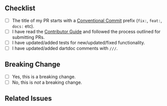 ## Checklist

<!-- Before you create this PR confirm that it meets all requirements listed below by checking the
relevant checkboxes (`[x]`). This will ensure a smooth and quick review process. -->

- [ ] The title of my PR starts with a [Conventional Commit] prefix (`fix:`, `feat:`, `docs:` etc).
- [ ] I have read the [Contributor Guide] and followed the process outlined for submitting PRs.
- [ ] I have updated/added tests for new/updated/fixed functionality.
- [ ] I have updated/added dartdoc comments with `///`.

## Breaking Change

<!-- Does your PR require users to manually update their apps to accommodate your change?

If the PR is a breaking change this should be indicated with suffix "!"  (for example, `feat!:`, `fix!:`). See [Conventional Commit] for details.
-->

- [ ] Yes, this is a breaking change.
- [ ] No, this is _not_ a breaking change.

## Related Issues

<!-- Provide a list of issues related to this PR from the [issue database].
Indicate which of these issues are resolved or fixed by this PR, i.e. Fixes #xxxx* !-->

<!-- Links -->

[contributor guide]: https://github.com/myConsciousness/atproto.dart/blob/main/CONTRIBUTING.md
[conventional commit]: https://conventionalcommits.org
